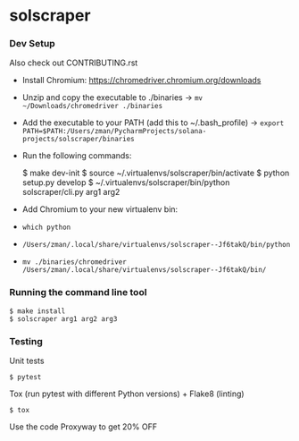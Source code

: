 # solscraper



### Dev Setup

Also check out CONTRIBUTING.rst

- Install Chromium: https://chromedriver.chromium.org/downloads
- Unzip and copy the executable to ./binaries -> `mv ~/Downloads/chromedriver ./binaries`
- Add the executable to your PATH (add this to ~/.bash_profile) -> `export PATH=$PATH:/Users/zman/PycharmProjects/solana-projects/solscraper/binaries`
- Run the following commands:

    $ make dev-init
    $ source ~/.virtualenvs/solscraper/bin/activate
    $ python setup.py develop
    $ ~/.virtualenvs/solscraper/bin/python solscraper/cli.py arg1 arg2
- Add Chromium to your new virtualenv bin:
- `which python`
- `/Users/zman/.local/share/virtualenvs/solscraper--Jf6takQ/bin/python`
- `mv ./binaries/chromedriver /Users/zman/.local/share/virtualenvs/solscraper--Jf6takQ/bin/`

### Running the command line tool

    $ make install
    $ solscraper arg1 arg2 arg3

### Testing
Unit tests

    $ pytest

Tox (run pytest with different Python versions) + Flake8 (linting)

    $ tox



Use the code Proxyway to get 20% OFF
